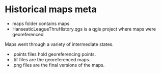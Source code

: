 # Historical maps meta

* maps folder contains maps
* HanseaticLeagueThruHistory.qgs is a qgis project where maps were georeferenced

Maps went through a variety of intermediate states.
* .points files hold georeferencing points.
* .tif files are the georeferenced maps.
* .png files are the final versions of the maps.

